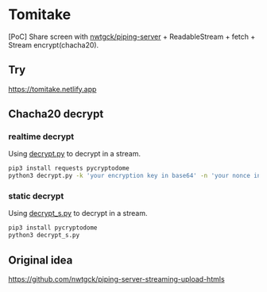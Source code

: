 # Tomitake

\[PoC] Share screen with [nwtgck/piping-server](https://github.com/nwtgck/piping-server) + ReadableStream + fetch + Stream encrypt(chacha20).

## Try

<https://tomitake.netlify.app>

## Chacha20 decrypt

### realtime decrypt

Using [decrypt.py](./decrypt.py) to decrypt in a stream.

```bash
pip3 install requests pycryptodome
python3 decrypt.py -k 'your encryption key in base64' -n 'your nonce in base64' <your stream url> | mpv -
```

### static decrypt

Using [decrypt_s.py](./decrypt_s.py) to decrypt in a stream.

```bash
pip3 install pycryptodome
python3 decrypt_s.py
```

## Original idea

<https://github.com/nwtgck/piping-server-streaming-upload-htmls>
